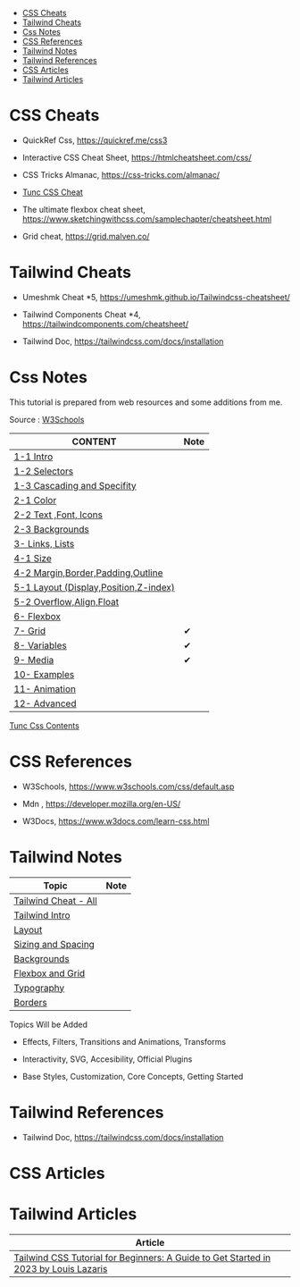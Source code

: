 
- [CSS Cheats](#css-cheats)
- [Tailwind Cheats](#tailwind-cheats)
- [Css Notes](#css-notes)
- [CSS References](#css-references)
- [Tailwind Notes](#tailwind-notes)
- [Tailwind References](#tailwind-references)
- [CSS Articles](#css-articles)
- [Tailwind Articles](#tailwind-articles)

# CSS Cheats

- QuickRef Css, https://quickref.me/css3

- Interactive CSS Cheat Sheet, https://htmlcheatsheet.com/css/

- CSS Tricks Almanac, https://css-tricks.com/almanac/

- [Tunc CSS Cheat](./css-cheat.md)

- The ultimate flexbox cheat sheet, https://www.sketchingwithcss.com/samplechapter/cheatsheet.html

- Grid cheat, https://grid.malven.co/


# Tailwind Cheats

- Umeshmk Cheat *5, https://umeshmk.github.io/Tailwindcss-cheatsheet/

- Tailwind Components Cheat *4, https://tailwindcomponents.com/cheatsheet/

- Tailwind Doc, https://tailwindcss.com/docs/installation

# Css Notes

This tutorial is prepared from web resources and some additions from me.

Source : [W3Schools]()

| CONTENT                                                                | Note |
|------------------------------------------------------------------------|------|
| [1-1 Intro](./css-notes-01-1-Intro.md)                                 |
| [1-2 Selectors](./css-notes-01-2-Selectors.md)                         |
| [1-3 Cascading and Specifity](./css-notes-01-3-Cascading-Specifity.md) |
| [2-1 Color](./css-notes-02-1-Color.md)                                 |
| [2-2 Text ,Font, Icons](./css-notes-02-2-Text.md)                      |
| [2-3 Backgrounds](./css-notes-02-3-Backgrounds.md)                     |
| [3- Links, Lists ](./css-notes-03-Links-Lists.md)                      |
| [4-1 Size](./css-notes-04-01-size.md)                                  |
| [4-2 Margin,Border,Padding,Outline](./css-notes-04-02-borders.md)      |
| [5-1 Layout (Display,Position,Z-index)](./css-notes-05-01-Layout.md)   |
| [5-2 Overflow,Align,Float](./css-notes-05-02-overflow.md)              |
| [6- Flexbox](./css-notes-06-Flexbox.md)                                |
| [7- Grid](./css-notes-07-Grid.md)                                      | ✔    |
| [8- Variables](./css-notes-08-Variables.md)                            | ✔    |
| [9- Media](./css-notes-09-media.md)                                    | ✔    |
| [10- Examples](./css-notes-10-Examples.md)                             |      |
| [11- Animation](./css-notes-11-Animation.md)                           |
| [12- Advanced](./css-notes-12-Advanced.md)                             |

[Tunc Css Contents](./css-w3-content.md)

# CSS References

- W3Schools, https://www.w3schools.com/css/default.asp

- Mdn , https://developer.mozilla.org/en-US/

- W3Docs, https://www.w3docs.com/learn-css.html


# Tailwind Notes

| Topic                                    | Note |
|------------------------------------------|------|
| [Tailwind Cheat - All](./tw-cheat.md)    |
| [Tailwind Intro](./tw-intro.md)          |
| [Layout](./tw-layout.md)                 |
| [Sizing and Spacing](./tw-sizing.md)     |
| [Backgrounds](./tw-background.md)        |
| [Flexbox and Grid](./tw-flexbox-grid.md) |
| [Typography](./tw-typoghraphy.md)        |
| [Borders](./tw-borders.md)               |

Topics Will be Added

- Effects, Filters, Transitions and Animations, Transforms

- Interactivity, SVG, Accesibility, Official Plugins

- Base Styles, Customization, Core Concepts, Getting Started

# Tailwind References

- Tailwind Doc, https://tailwindcss.com/docs/installation


# CSS Articles



# Tailwind Articles

Article |
--- |
[Tailwind CSS Tutorial for Beginners: A Guide to Get Started in 2023 by Louis Lazaris](./arts/tailwind-article1.md) |



